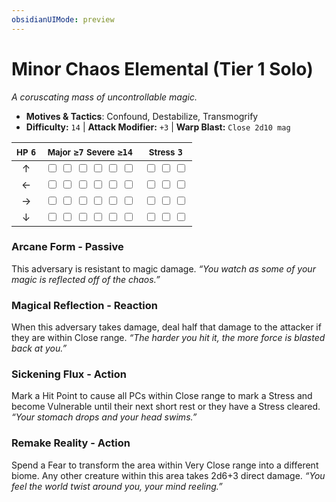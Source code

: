 ```yaml
---
obsidianUIMode: preview
---
```

# Minor Chaos Elemental (Tier 1 Solo)

*A coruscating mass of uncontrollable magic.*

- **Motives & Tactics**: Confound, Destabilize, Transmogrify
- **Difficulty:** `14` | **Attack Modifier:** `+3` | **Warp Blast:** `Close 2d10 mag`

| <small>HP</small> `6` | <small>Major</small> `≥7` <small>Severe</small> `≥14` | <small>Stress</small> `3` |
|:-:|:-:|:-:|
| ↑ |  <input type="checkbox" unchecked id="c261a9ff"> <input type="checkbox" unchecked id="99f9c350"> <input type="checkbox" unchecked id="201ccb8b"> <input type="checkbox" unchecked id="094e01a3"> <input type="checkbox" unchecked id="382e4b05"> <input type="checkbox" unchecked id="2f219aaa"> |  <input type="checkbox" unchecked id="48aa90c4"> <input type="checkbox" unchecked id="75e1b9d5"> <input type="checkbox" unchecked id="1fc23c05"> |
| ← |  <input type="checkbox" unchecked id="b9b54ed0"> <input type="checkbox" unchecked id="979ba2d1"> <input type="checkbox" unchecked id="09b1cf36"> <input type="checkbox" unchecked id="34c6ebf0"> <input type="checkbox" unchecked id="c3ad5e20"> <input type="checkbox" unchecked id="6d929672"> |  <input type="checkbox" unchecked id="be3d837a"> <input type="checkbox" unchecked id="94bb62a4"> <input type="checkbox" unchecked id="ed3a2dd6"> |
| → |  <input type="checkbox" unchecked id="e4b207b8"> <input type="checkbox" unchecked id="46b49662"> <input type="checkbox" unchecked id="12dea915"> <input type="checkbox" unchecked id="408b3a90"> <input type="checkbox" unchecked id="9cc353a2"> <input type="checkbox" unchecked id="b9a65309"> |  <input type="checkbox" unchecked id="3bdb8453"> <input type="checkbox" unchecked id="b07f6804"> <input type="checkbox" unchecked id="c0c66db8"> |
| ↓ |  <input type="checkbox" unchecked id="11664678"> <input type="checkbox" unchecked id="39bc5f4d"> <input type="checkbox" unchecked id="a51ae1ca"> <input type="checkbox" unchecked id="630f3927"> <input type="checkbox" unchecked id="c74b3370"> <input type="checkbox" unchecked id="39763080"> |  <input type="checkbox" unchecked id="cac62b49"> <input type="checkbox" unchecked id="21657b73"> <input type="checkbox" unchecked id="cbba27a2"> |

### Arcane Form - Passive

This adversary is resistant to magic damage. *“You watch as some of your magic is reflected off of the chaos.”*

### Magical Reflection - Reaction

When this adversary takes damage, deal half that damage to the attacker if they are within Close range. *“The harder you hit it, the more force is blasted back at you.”*

### Sickening Flux - Action

Mark a Hit Point to cause all PCs within Close range to mark a Stress and become Vulnerable until their next short rest or they have a Stress cleared. *“Your stomach drops and your head swims.”*

### Remake Reality - Action

Spend a Fear to transform the area within Very Close range into a different biome. Any other creature within this area takes 2d6+3 direct damage. *“You feel the world twist around you, your mind reeling.”*